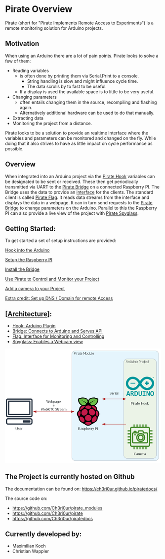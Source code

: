 # Pirate Overview
Pirate (short for "Pirate Implements Remote Access to Experiments") is a remote monitoring solution for Arduino projects.

<!-- perhaps add image with project ->arduino -> raspi -> website -->

<!-- logo? -->

## Motivation

When using an Arduino there are a lot of pain points. Pirate looks to solve a few of them:

* Reading variables
    * is often done by printing them via Serial.Print to a console.
        * String handling is slow and might influence cycle time. 
        * The data scrolls by to fast to be useful.
    * If a display is used the available space is to little to be very useful.
* Changing parameters 
    * often entails changing them in the source, recompiling and flashing again.
    * Alternatively additional hardware can be used to do that manually.
* Extracting data
* Monitoring the project from a distance.

Pirate looks to be a solution to provide an realtime Interface where the variables and parameters can be monitored and changed on the fly. While doing that it also strives to have as little impact on cycle performance as possible.

## Overview
When integrated into an Arduino project via the [Pirate Hook](Pirate-Hook/00-hook.md) variables can be designated to be sent or received. These then get periodically transmitted via UART to the [Pirate Bridge](Pirate-Bridge/00-bridge.md) on a connected Raspberry PI. The Bridge uses the data to provide an [interface](Pirate-Bridge/client-facing-interface.md) for the clients. The standard client is called [Pirate Flag](Pirate-Flag/00-flag.md). It reads data streams from the interface and displays the data in a webpage. It can in turn send requests to the [Pirate Bridge](Pirate-Bridge/00-bridge.md) to change parameters on the Arduino. Parallel to this the Raspberry PI can also provide a live view of the project with [Pirate Spyglass](Pirate-Spyglass/00-spyglass.md).

## Getting Started:

To get started a set of setup instructions are provided:

[Hook into the Arduino](./Pirate-Hook/10-hook-getting-started.md)

[Setup the Raspberry PI](setupraspberrypi.md)

[Install the Bridge](./Pirate-Bridge/10-bridge-getting-started.md)

[Use Pirate to Control and Monitor your Project](Pirate-Flag/10-flag-getting-started.md)

[Add a camera to your Project](Pirate-Spyglass/10-spyglass-getting-started.md)

[Extra credit: Set up DNS / Domain for remote Access](Pirate-Map/10-map-getting-started.md) 


<!-- ## Components

The project is designed to be run on a Raspberry PI 4. And to interface with an Arduino.

Necessary Components:

* Arduino + Cable
* Raspberry PI 4 + Charger
* Ethernet - Connection + Cable -->



## [[Architecture]]:


- [Hook: Arduino Plugin](Pirate-Hook/00-hook.md)
- [Bridge: Connects to Arduino and Serves API](Pirate-Bridge/00-bridge.md)
- [Flag: Interface for Monitoring and Controlling](Pirate-Flag/00-flag.md)
- [Spyglass: Enables a Webcam view](Pirate-Spyglass/00-spyglass.md)


<!-- New image make components out of bridge and spyglass and no raspberry for flag -->

![Architecture Overview](./attachment/pirate_overview.png)


<!-- The project is 

+ Arduino
    + Project
    + Pirate-Ardu-Lib
+ Raspberry PI
    + Pirate-Bridge for routing the data
    + Webcam
    + Janus-Gateway to serve the WebRTC camera stream
    + Webserver to serve Pirate-Client
+ Server
    + Routing to the different projects but also encapsulation

Links: -->



## The Project is currently hosted on Github
The documentation can be found on: https://ch3ri0ur.github.io/piratedocs/

The source code on:
- https://github.com/Ch3ri0ur/pirate_modules
- https://github.com/Ch3ri0ur/pirate
- https://github.com/Ch3ri0ur/piratedocs



## Currently developed by:
- Maximilian Koch
- Christian Wappler


[//begin]: # "Autogenerated link references for markdown compatibility"
[Architecture]: architecture "Architecture"
[//end]: # "Autogenerated link references"